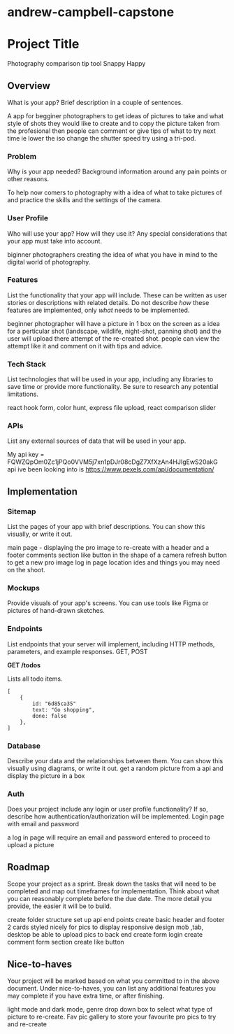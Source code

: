 # andrew-campbell-capstone

# Project Title
Photography comparison tip tool 
Snappy Happy 

## Overview
What is your app? Brief description in a couple of sentences.

A app for begginer photographers to get ideas of pictures to take and what style of shots they would like to create and to copy the picture taken from the profesional then people can comment or give tips of what to try next time ie lower the iso change the shutter speed try using a tri-pod.

### Problem
Why is your app needed? Background information around any pain points or other reasons.

To help now comers to photography with a idea of what to take pictures of and practice the skills and the settings of the camera. 

### User Profile
Who will use your app? How will they use it? Any special considerations that your app must take into account.

biginner photographers creating the idea of what you have in mind to the digital world of photography.

### Features
List the functionality that your app will include. These can be written as user stories or descriptions with related details. Do not describe _how_ these features are implemented, only _what_ needs to be implemented.

beginner photographer will have a picture in 1 box on the screen as a idea for a perticular shot (landscape, wildlife, night-shot, panning shot) and the user will upload there attempt of the re-created shot.
people can view the attempt like it and comment on it with tips and advice.


### Tech Stack
List technologies that will be used in your app, including any libraries to save time or provide more functionality. Be sure to research any potential limitations.

react hook form, color hunt, express file upload, react comparison slider

### APIs
List any external sources of data that will be used in your app.

My api key = FQWZQpOm0Zc1jPQo0VVM5j7xn1pDJr08cDgZ7XfXzAn4HJIgEwS20akG
api ive been looking into is https://www.pexels.com/api/documentation/

## Implementation

### Sitemap
List the pages of your app with brief descriptions. You can show this visually, or write it out.

main page - displaying the pro image to re-create with a header and a footer comments section like button in the shape of a camera refresh button to get a new pro image
log in page location ides and things you may need on the shoot.

### Mockups

Provide visuals of your app's screens. You can use tools like Figma or pictures of hand-drawn sketches.

### Endpoints

List endpoints that your server will implement, including HTTP methods, parameters, and example responses.
GET, POST

**GET /todos**

Lists all todo items.

```
[
    {
        id: "6d85ca35"
        text: "Go shopping",
        done: false
    },
]
```

### Database

Describe your data and the relationships between them. You can show this visually using diagrams, or write it out.
get a random picture from a api and display the picture in a box

### Auth

Does your project include any login or user profile functionality? If so, describe how authentication/authorization will be implemented.
Login page with email and password

a log in page will require an email and password entered to proceed to upload a picture

## Roadmap

Scope your project as a sprint. Break down the tasks that will need to be completed and map out timeframes for implementation. Think about what you can reasonably complete before the due date. The more detail you provide, the easier it will be to build.

create folder structure
set up api end points
create basic header and footer
2 cards styled nicely for pics to display
responsive design mob ,tab, desktop
be able to upload pics to back end
create form login
create comment form section
create like button

## Nice-to-haves

Your project will be marked based on what you committed to in the above document. Under nice-to-haves, you can list any additional features you may complete if you have extra time, or after finishing.

light mode and dark mode, genre drop down box to select what type of picture to re-create.
Fav pic gallery to store your favourite pro pics to try and re-create

